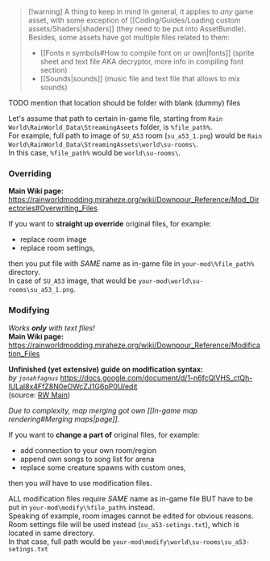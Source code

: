 > [!warning] A thing to keep in mind
> In general, it applies to *any* game asset, with some exception of [[Coding/Guides/Loading custom assets/Shaders|shaders]] (they need to be put into AssetBundle). 
> Besides, some assets have got multiple files related to them: 
> - [[Fonts n symbols#How to compile font on ur own|fonts]] (sprite sheet and text file AKA decryptor, more info in compiling font section)
> - [[Sounds|sounds]] (music file and text file that allows to mix sounds) 



TODO mention that location should be folder with blank (dummy) files


Let's assume that path to certain in-game file, starting from `Rain World\RainWorld_Data\StreamingAseets` folder, is `%file_path%`.  
For example, full path to image of `SU_A53` room (`su_a53_1.png`) would be
`Rain World\RainWorld_Data\StreamingAssets\world\su-rooms\`.  
In this case, `%file_path%` would be `world\su-rooms\`.  
### Overriding
**Main Wiki page:**  
https://rainworldmodding.miraheze.org/wiki/Downpour_Reference/Mod_Directories#Overwriting_Files

If you want to **straight up override** original files, for example:  
- replace room image  
- replace room settings,  

then you put file with *SAME* name as in-game file in `your-mod\%file_path%` directory.  
In case of `SU_A53` image, that would be `your-mod\world\su-rooms\su_a53_1.png`.  
### Modifying
*Works **only** with text files!*  
**Main Wiki page:**  
https://rainworldmodding.miraheze.org/wiki/Downpour_Reference/Modification_Files

**Unfinished (yet extensive) guide on modification syntax:**  
*by `jonahfagnus`*
https://docs.google.com/document/d/1-n6fcQlVHS_ctQh-lULal8x4FfZ8N0eOWcZJ1G6pP0U/edit  
(source: [RW Main](https://discord.com/channels/291184728944410624/431534164932689921/1273601361870721094))  

*Due to complexity, map merging got own [[In-game map rendering#Merging maps|page]].*

If you want to **change a part of** original files, for example:
- add connection to your own room/region  
- append own songs to song list for arena  
- replace some creature spawns with custom ones,  

then you _will_ have to use modification files.  

ALL modification files require *SAME* name as in-game file BUT have to be put in `your-mod\modify\%file_path%` instead.  
Speaking of example, room images cannot be edited for obvious reasons. Room settings file will be used instead (`su_a53-setings.txt`), which is located in same directory.  
In that case, full path would be `your-mod\modify\world\su-rooms\su_a53-setings.txt`  